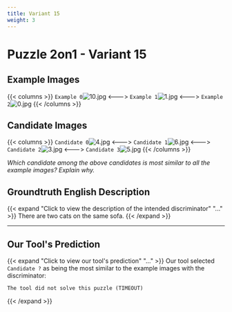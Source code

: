 ```yaml
---
title: Variant 15
weight: 3
---
```


# Puzzle 2on1 - Variant 15

## Example Images
{{< columns >}}
`Example 0`![10.jpg](/natscene_data/images/10.jpg)
<--->
`Example 1`![1.jpg](/natscene_data/images/1.jpg)
<--->
`Example 2`![0.jpg](/natscene_data/images/0.jpg)
{{< /columns >}}

## Candidate Images
{{< columns >}}
`Candidate 0`![4.jpg](/natscene_data/images/4.jpg)
<--->
`Candidate 1`![6.jpg](/natscene_data/images/6.jpg)
<--->
`Candidate 2`![3.jpg](/natscene_data/images/3.jpg)
<--->
`Candidate 3`![5.jpg](/natscene_data/images/5.jpg)
{{< /columns >}}

*Which candidate among the above candidates is most similar to all the example images? Explain why.*

## Groundtruth English Description

{{< expand "Click to view the description of the intended discriminator" "..." >}}
There are two cats on the same sofa.
{{< /expand >}}

---



## Our Tool's Prediction

{{< expand "Click to view our tool's prediction" "..." >}}
Our tool selected `Candidate ?` as being the most similar to the example images with the discriminator:
```plaintext
The tool did not solve this puzzle (TIMEOUT)
```
{{< /expand >}}
